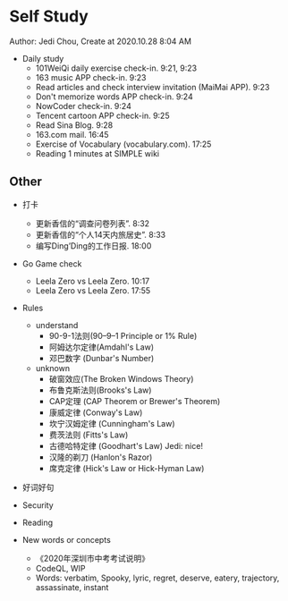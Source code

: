 # Self Study

Author: Jedi Chou, Create at 2020.10.28 8:04 AM

* Daily study
  * 101WeiQi daily exercise check-in. 9:21, 9:23
  * 163 music APP check-in. 9:23
  * Read articles and check interview invitation (MaiMai APP). 9:23
  * Don't memorize words APP check-in. 9:24
  * NowCoder check-in. 9:24
  * Tencent cartoon APP check-in. 9:25
  * Read Sina Blog. 9:28
  * 163.com mail. 16:45
  * Exercise of Vocabulary (vocabulary.com). 17:25
  * Reading 1 minutes at SIMPLE wiki

## Other

* 打卡
  * 更新香信的“调查问卷列表”. 8:32
  * 更新香信的“个人14天内旅居史”. 8:33
  * 编写Ding’Ding的工作日报. 18:00

* Go Game check
  * Leela Zero vs Leela Zero. 10:17
  * Leela Zero vs Leela Zero. 17:55

* Rules
  * understand
    * 90-9-1法则(90–9–1 Principle or 1% Rule)
    * 阿姆达尔定律(Amdahl's Law)
    * 邓巴数字 (Dunbar's Number)
  * unknown
    * 破窗效应(The Broken Windows Theory)
    * 布鲁克斯法则(Brooks's Law)
    * CAP定理 (CAP Theorem or Brewer's Theorem)
    * 康威定律 (Conway's Law)
    * 坎宁汉姆定律 (Cunningham's Law)
    * 费茨法则 (Fitts's Law)
    * 古德哈特定律 (Goodhart's Law) Jedi: nice!
    * 汉隆的剃刀 (Hanlon's Razor)
    * 席克定律 (Hick's Law or Hick-Hyman Law)

* 好词好句
* Security
* Reading
* New words or concepts
  * 《2020年深圳市中考考试说明》
  * CodeQL, WIP
  * Words: verbatim, Spooky, lyric, regret, deserve, eatery, trajectory, assassinate, instant
